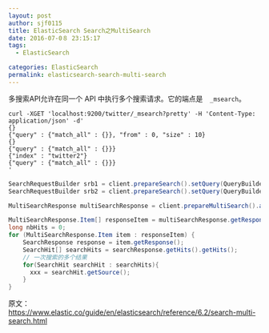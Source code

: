 ```yaml
---
layout: post
author: sjf0115
title: ElasticSearch Search之MultiSearch
date: 2016-07-0８ 23:15:17
tags:
  - ElasticSearch

categories: ElasticSearch
permalink: elasticsearch-search-multi-search
---
```


多搜索API允许在同一个 API 中执行多个搜索请求。它的端点是　`_msearch`。

```
curl -XGET 'localhost:9200/twitter/_msearch?pretty' -H 'Content-Type: application/json' -d'
{}
{"query" : {"match_all" : {}}, "from" : 0, "size" : 10}
{}
{"query" : {"match_all" : {}}}
{"index" : "twitter2"}
{"query" : {"match_all" : {}}}
'
```



















```java
SearchRequestBuilder srb1 = client.prepareSearch().setQuery(QueryBuilders.queryStringQuery("elasticsearch")).setSize(1);
SearchRequestBuilder srb2 = client.prepareSearch().setQuery(QueryBuilders.matchQuery("name", "kimchy")).setSize(1);

MultiSearchResponse multiSearchResponse = client.prepareMultiSearch().add(srb1).add(srb2).get();

MultiSearchResponse.Item[] responseItem = multiSearchResponse.getResponses();
long nbHits = 0;
for (MultiSearchResponse.Item item : responseItem) {
    SearchResponse response = item.getResponse();
    SearchHit[] searchHits = searchResponse.getHits().getHits();
    // 一次搜索的多个结果
    for(SearchHit searchHit : searchHits){
      xxx = searchHit.getSource();
    }
}
```



















原文：　https://www.elastic.co/guide/en/elasticsearch/reference/6.2/search-multi-search.html
